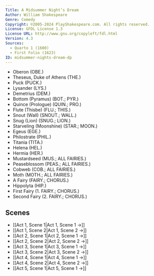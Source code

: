 ```yaml
---
Title: A Midsummer Night’s Dream
Author: William Shakespeare
Genre: Comedy
Copyright: ©2005-2024 PlayShakespeare.com. All rights reserved.
License: GFDL License 1.3
License URL: http://www.gnu.org/copyleft/fdl.html
Version: 4.3
Sources:
  - Quarto 1 (1600)
  - First Folio (1623)
ID: midsummer-nights-dream-dp
---
```


- Oberon (OBE.)
- Theseus, Duke of Athens (THE.)
- Puck (PUCK.)
- Lysander (LYS.)
- Demetrius (DEM.)
- Bottom (Pyramus) (BOT.; PYR.)
- Quince (Prologue) (QUIN.; PRO.)
- Flute (Thisbe) (FLU.; THIS.)
- Snout (Wall) (SNOUT.; WALL.)
- Snug (Lion) (SNUG.; LION.)
- Starveling (Moonshine) (STAR.; MOON.)
- Egeus (EGE.)
- Philostrate (PHIL.)
- Titania (TITA.)
- Helena (HEL.)
- Hermia (HER.)
- Mustardseed (MUS.; ALL FAIRIES.)
- Peaseblossom (PEAS.; ALL FAIRIES.)
- Cobweb (COB.; ALL FAIRIES.)
- Moth (MOTH.; ALL FAIRIES.)
- A Fairy (FAIRY.; CHORUS.)
- Hippolyta (HIP.)
- First Fairy (1. FAIRY.; CHORUS.)
- Second Fairy (2. FAIRY.; CHORUS.)

## Scenes

- [[Act 1, Scene 1|Act 1, Scene 1 →]]
- [[Act 1, Scene 2|Act 1, Scene 2 →]]
- [[Act 2, Scene 1|Act 2, Scene 1 →]]
- [[Act 2, Scene 2|Act 2, Scene 2 →]]
- [[Act 3, Scene 1|Act 3, Scene 1 →]]
- [[Act 3, Scene 2|Act 3, Scene 2 →]]
- [[Act 4, Scene 1|Act 4, Scene 1 →]]
- [[Act 4, Scene 2|Act 4, Scene 2 →]]
- [[Act 5, Scene 1|Act 5, Scene 1 →]]
